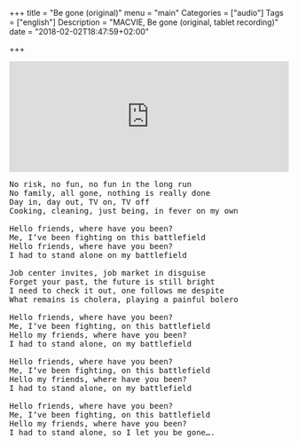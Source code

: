 +++
title = "Be gone (original)"
menu = "main"
Categories = ["audio"]
Tags = ["english"]
Description = "MACVIE, Be gone (original, tablet recording)"
date = "2018-02-02T18:47:59+02:00"

+++

<iframe width="100%" height="200" scrolling="no" frameborder="no" allow="autoplay" src="https://w.soundcloud.com/player/?url=https%3A//api.soundcloud.com/tracks/394116627&amp;color=%23ff5500&amp;auto_play=false&amp;hide_related=false&amp;show_comments=true&amp;show_user=true&amp;show_reposts=false&amp;show_teaser=true&amp;visual=true"></iframe>


<pre>
No risk, no fun, no fun in the long run
No family, all gone, nothing is really done
Day in, day out, TV on, TV off
Cooking, cleaning, just being, in fever on my own 

Hello friends, where have you been?
Me, I‘ve been fighting on this battlefield
Hello friends, where have you been?
I had to stand alone on my battlefield

Job center invites, job market in disguise
Forget your past, the future is still bright
I need to check it out, one follows me despite 
What remains is cholera, playing a painful bolero 

Hello friends, where have you been?			         
Me, I‘ve been fighting, on this battlefield
Hello my friends, where have you been?
I had to stand alone, on my battlefield

Hello friends, where have you been?			         
Me, I‘ve been fighting, on this battlefield
Hello my friends, where have you been?
I had to stand alone, on my battlefield

Hello friends, where have you been?			         
Me, I‘ve been fighting, on this battlefield
Hello my friends, where have you been?
I had to stand alone, so I let you be gone….

</pre>